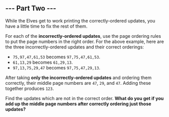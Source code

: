 ## --- Part Two ---

While the Elves get to work printing the correctly-ordered updates, you have a little time to fix the rest of them.

For each of the **incorrectly-ordered updates**, use the page ordering rules to put the page numbers in the right order. For the above example, here are the three incorrectly-ordered updates and their correct orderings:

* ``75,97,47,61,53`` becomes ``97,75,47,61,53``.
* ``61,13,29`` becomes ``61,29,13``.
* ``97,13,75,29,47`` becomes ``97,75,47,29,13``.

After taking **only the incorrectly-ordered updates** and ordering them correctly, their middle page numbers are ``47``, ``29``, and ``47``. Adding these together produces ``123``.

Find the updates which are not in the correct order. **What do you get if you add up the middle page numbers after correctly ordering just those updates?**

